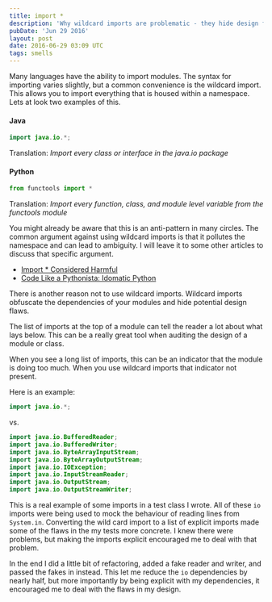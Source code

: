 ```yaml
---
title: import *
description: 'Why wildcard imports are problematic - they hide design flaws and obfuscate module dependencies that could reveal code smells.'
pubDate: 'Jun 29 2016'
layout: post
date: 2016-06-29 03:09 UTC
tags: smells
---
```


Many languages have the ability to import modules. The syntax for importing varies slightly, but a common convenience is the wildcard import. This allows you to import everything that is housed within a namespace. Lets at look two examples of this.


#### Java

```java
import java.io.*;
```

Translation: _Import every class or interface in the java.io package_

#### Python

```python
from functools import *
```

Translation: _Import every function, class, and module level variable from the functools module_


You might already be aware that this is an anti-pattern in many circles. The common argument against using wildcard imports is that it pollutes the namespace and can lead to ambiguity. I will leave it to some other articles to discuss that specific argument.

* [Import * Considered Harmful](http://seanmonstar.com/post/708954358/import-star-considered-harmful)
* [Code Like a Pythonista: Idomatic Python](http://python.net/~goodger/projects/pycon/2007/idiomatic/handout.html#importing)


There is another reason not to use wildcard imports. Wildcard imports obfuscate the dependencies of your modules and hide potential design flaws.

The list of imports at the top of a module can tell the reader a lot about what lays below. This can be a really great tool when auditing the design of a module or class.

When you see a long list of imports, this can be an indicator that the module is doing too much. When you use wildcard imports that indicator not present.

Here is an example:

```java
import java.io.*;
```

vs.

```java
import java.io.BufferedReader;
import java.io.BufferedWriter;
import java.io.ByteArrayInputStream;
import java.io.ByteArrayOutputStream;
import java.io.IOException;
import java.io.InputStreamReader;
import java.io.OutputStream;
import java.io.OutputStreamWriter;
```

This is a real example of some imports in a test class I wrote. All of these `io` imports were being used to mock the behaviour of reading lines from `System.in`. Converting the wild card import to a list of explicit imports made some of the flaws in the my tests more concrete. I knew there were problems, but making the imports explicit encouraged me to deal with that problem.

In the end I did a little bit of refactoring, added a fake reader and writer, and passed the fakes in instead. This let me reduce the `io` dependencies by nearly half, but more importantly by being explicit with my dependencies, it encouraged me to deal with the flaws in my design.

